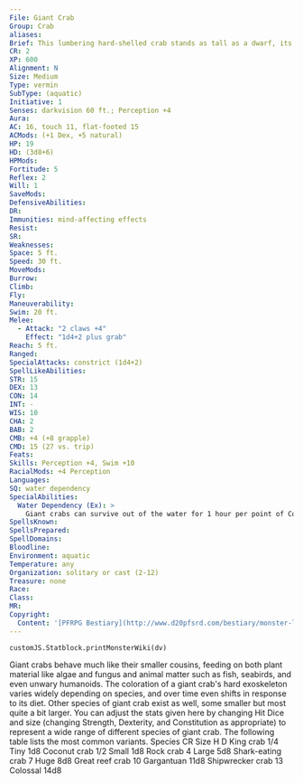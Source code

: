 ```yaml
---
File: Giant Crab
Group: Crab
aliases: 
Brief: This lumbering hard-shelled crab stands as tall as a dwarf, its massive pincers waving menacingly.
CR: 2
XP: 600
Alignment: N
Size: Medium
Type: vermin
SubType: (aquatic)
Initiative: 1
Senses: darkvision 60 ft.; Perception +4
Aura: 
AC: 16, touch 11, flat-footed 15
ACMods: (+1 Dex, +5 natural)
HP: 19
HD: (3d8+6)
HPMods: 
Fortitude: 5
Reflex: 2
Will: 1
SaveMods: 
DefensiveAbilities: 
DR: 
Immunities: mind-affecting effects
Resist: 
SR: 
Weaknesses: 
Space: 5 ft.
Speed: 30 ft.
MoveMods: 
Burrow: 
Climb: 
Fly: 
Maneuverability: 
Swim: 20 ft.
Melee: 
  - Attack: "2 claws +4"
    Effect: "1d4+2 plus grab"
Reach: 5 ft.
Ranged: 
SpecialAttacks: constrict (1d4+2)
SpellLikeAbilities: 
STR: 15
DEX: 13
CON: 14
INT: -
WIS: 10
CHA: 2
BAB: 2
CMB: +4 (+8 grapple)
CMD: 15 (27 vs. trip)
Feats: 
Skills: Perception +4, Swim +10
RacialMods: +4 Perception
Languages: 
SQ: water dependency
SpecialAbilities:
  Water Dependency (Ex): >
    Giant crabs can survive out of the water for 1 hour per point of Constitution. Beyond this limit, a giant crab runs the risk of suffocation, as if it were drowning.
SpellsKnown: 
SpellsPrepared: 
SpellDomains: 
Bloodline: 
Environment: aquatic
Temperature: any
Organization: solitary or cast (2-12)
Treasure: none
Race: 
Class: 
MR: 
Copyright:
  Content: '[PFRPG Bestiary](http://www.d20pfsrd.com/bestiary/monster-listings/vermin/crab/giant-crab)'
---
```

```dataviewjs
customJS.Statblock.printMonsterWiki(dv)
```
Giant crabs behave much like their smaller cousins, feeding on both plant material like algae and fungus and animal matter such as fish, seabirds, and even unwary humanoids. The coloration of a giant crab's hard exoskeleton varies widely depending on species, and over time even shifts in response to its diet. Other species of giant crab exist as well, some smaller but most quite a bit larger. You can adjust the stats given here by changing Hit Dice and size (changing Strength, Dexterity, and Constitution as appropriate) to represent a wide range of different species of giant crab. The following table lists the most common variants. Species CR Size H D King crab 1/4 Tiny 1d8 Coconut crab 1/2 Small 1d8 Rock crab 4 Large 5d8 Shark-eating crab 7 Huge 8d8 Great reef crab 10 Gargantuan 11d8 Shipwrecker crab 13 Colossal 14d8

